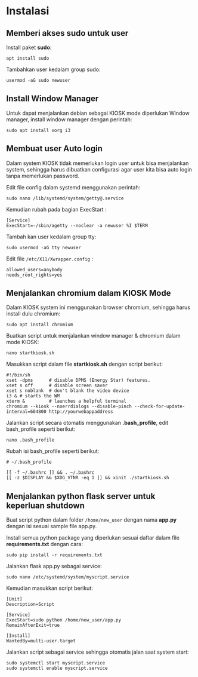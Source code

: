 # Instalasi



## Memberi akses sudo untuk user

Install paket **sudo**:

    apt install sudo

Tambahkan user kedalam group sudo:

    usermod -aG sudo newuser




## Install Window Manager

Untuk dapat menjalankan debian sebagai KIOSK mode diperlukan Window manager, install window manager dengan perintah:

    sudo apt install xorg i3

## Membuat user Auto login

Dalam system KIOSK tidak memerlukan login user untuk bisa menjalankan system, sehingga harus dibuatkan configurasi agar user kita bisa auto login tanpa memerlukan password.

Edit file config dalam systemd menggunakan perintah:

    sudo nano /lib/systemd/system/getty@.service

Kemudian rubah pada bagian ExecStart :

    [Service]
    ExecStart=-/sbin/agetty --noclear -a newuser %I $TERM

Tambah kan user kedalam group tty:

`sudo usermod -aG tty newuser`

Edit file `/etc/X11/Xwrapper.config` :

```
allowed_users=anybody
needs_root_rights=yes
```

## Menjalankan chromium dalam KIOSK Mode

Dalam KIOSK system ini menggunakan browser chromium, sehingga harus install dulu chromium:

    sudo apt install chromium

Buatkan script untuk menjalankan window manager & chromium dalam mode KIOSK:

    nano startkiosk.sh

Masukkan script dalam file **startkiosk.sh** dengan script berikut:

    #!/bin/sh
    xset -dpms      # disable DPMS (Energy Star) features.
    xset s off      # disable screen saver
    xset s noblank  # don't blank the video device
    i3 & # starts the WM
    xterm &         # launches a helpful terminal
    chromium --kiosk --noerrdialogs --disable-pinch --check-for-update-interval=604800 http://yourwebappaddress

Jalankan script secara otomatis menggunakan **.bash_profile**, edit bash_profile seperti berikut:

    nano .bash_profile

Rubah isi bash_profile seperti berikut:

    # ~/.bash_profile

    [[ -f ~/.bashrc ]] && . ~/.bashrc
    [[ -z $DISPLAY && $XDG_VTNR -eq 1 ]] && xinit ./startkiosk.sh

## Menjalankan python flask server untuk keperluan shutdown

Buat script python dalam folder `/home/new_user` dengan nama **app.py** dengan isi sesuai sample file app.py.


Install semua python package yang diperlukan sesuai daftar dalam file **requirements.txt** dengan cara:

    sudo pip install -r requirements.txt

Jalankan flask app.py sebagai service:

    sudo nano /etc/systemd/system/myscript.service

Kemudian masukkan script berikut:

    [Unit]
    Description=Script

    [Service]
    ExecStart=sudo python /home/new_user/app.py
    RemainAfterExit=true

    [Install]
    WantedBy=multi-user.target

Jalankan script sebagai service sehingga otomatis jalan saat system start:

    sudo systemctl start myscript.service
    sudo systemctl enable myscript.service
